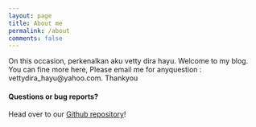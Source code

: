 ```yaml
---
layout: page
title: About me
permalink: /about
comments: false
---
```


<div class="row justify-content-between">
<div class="col-md-8 pr-5">

<p> On this occasion, perkenalkan aku vetty dira hayu. Welcome to my blog. You can fine more here, Please email me for anyquestion : vettydira_hayu@yahoo.com. Thankyou </p>


<h4>Questions or bug reports?</h4>

<p>Head over to our <a href="https://github.com/wowthemesnet/mediumish-theme-jekyll">Github repository</a>!</p>


</div>
</div>
